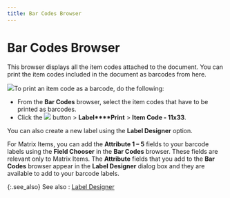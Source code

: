 ```yaml
---
title: Bar Codes Browser
---
```


# Bar Codes Browser


This browser displays all the item codes attached to the document. You  can print the item codes included in the document as barcodes from here.


![]({{site.pp_baseurl}}/img/steps.gif)To print an item code as a barcode, do the  following:

- From the **Bar Codes** browser, select the item codes  that have to be printed as barcodes.
- Click the ![]({{site.pp_baseurl}}/img/pur_label.gif) button > **Label****Print** > **Item 
 Code - 11x33**.



You can also create a new label using the **Label 
 Designer** option.


For Matrix Items, you can add the **Attribute 
 1 – 5** fields to your barcode labels using the **Field 
 Chooser** in the **Bar Codes**  browser. These fields are relevant only to Matrix Items. The **Attribute**  fields that you add to the **Bar Codes**  browser appear in the **Label Designer**  dialog box and they are available to add to your barcode labels.


{:.see_also}
See also
: [Label  Designer]({{site.wwe_chm}}/everest-client/ui/browsers/options/label-designer/creating/designer/the_label_designer.html)
